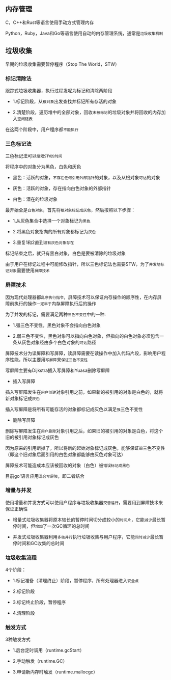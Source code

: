 ## 内存管理

C，C++和Rust等语言使用手动方式管理内存

Python，Ruby，Java和Go等语言使用自动的内存管理系统，通常是`垃圾收集机制`

## 垃圾收集

早期的垃圾收集需要暂停程序（Stop The World，STW）

### 标记清除法

跟踪式垃圾收集器，执行过程发呢为标记和清除两阶段

- 1.标记阶段，从`根对象`出发查找并标记所有存活的对象

- 2.清楚阶段，遍历堆中的全部对象，回收`未被标记`的垃圾对象并将回收的内存加入`空闲链表`

在这两个阶段中，用户程序都`不能执行`

### 三色标记法

三色标记法可以`缩短STW的时间`

将程序中的对象分为黑色，白色和灰色

- 黑色：活跃的对象，`不存在任何引用外部指针`的对象，以及从根对象`可达`的对象

- 灰色：活跃的对象，存在指向白色对象的外部指针

- 白色：潜在的垃圾对象

最开始全是`白色对象`，首先将`根对象标记成灰色`，然后按照以下步骤：

- 1.从灰色集合中选择一个对象标记为`黑色`

- 2.将黑色对象指向的所有对象都标记为`灰色`

- 3.重复1和2直到`没有灰色对象存在`

标记结束之后，就只有黑白对象，白色是要被清除的垃圾对象

由于用户在标记过程中可能修改指针，所以三色标记法也需要STW，为了`并发地标记对象`需要使用`屏障技术`

### 屏障技术

因为现代处理器都`乱序执行指令`，屏障技术可以保证内存操作的顺序性，在内存屏障前执行的操作`一定早于`内存屏障执行后的操作

为了并发的标记，需要满足两种`三色不变性`中的一种:

- 1.强三色不变性，黑色对象不会指向白色对象

- 2.弱三色不变性，黑色对象可以指向白色对象，但指向的白色对象必须包含一条从灰色对象经由多个白色对象的`可达`路径

屏障技术分为读屏障和写屏障，读屏障需要在读操作中加入代码片段，影响用户程序性能，所以主要用`写屏障`来`保证三色不变性`

写屏障主要有Dijkstra插入写屏障和Yuasa删除写屏障

- 插入写屏障

插入写屏障发生在`用户创建`对象引用之前，如果新的被引用的对象是白色的，就将新对象标记成`灰色`

插入写屏障是将所有可能存活的对象都标记成灰色以满足`强`三色不变性

- 删除写屏障

删除写屏障发生在`用户删除`对象引用之后，如果旧的被引用的对象是白色，将这个旧的被引用对象标记成灰色

因为原来的引用断掉了，所以将新的起始对象标记成灰色，能够保证`弱`三色不变性（即这个旧对象后面引用的白色对象都能够由灰色对象可达）

屏障技术可能造成本应该被回收的对象（白色）被`错误标记成黑色`

目前go'语言应用`混合写屏障`，即二者结合

### 增量与并发

使用增量和并发方式可以使用户程序与垃圾收集器`交替运行`，需要用到屏障技术来保证正确性

- 增量式垃圾收集器将原本较长的暂停时间切分成较小的`时间片`，它能`减少`最长暂停时间，但`增加`了一次GC循环的总时间

- 并发式垃圾收集器利用`多核并行`执行垃圾收集与用户程序，它能`同时减少`最长暂停时间和GC收集的总时间

### 垃圾收集流程

4个阶段：

- 1.标记准备（清理终止）阶段，暂停程序，所有处理器进入`安全点`

- 2.标记阶段

- 3.标记终止阶段，暂停程序

- 4.清理阶段

### 触发方式

3种触发方式

- 1.后台定时调用（runtime.gcStart）

- 2.手动触发（runtime.GC）

- 3.申请新内存时触发（runtime.mallocgc）
